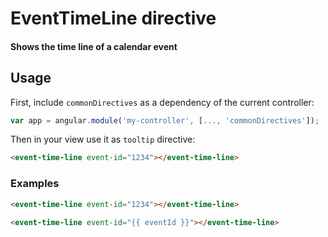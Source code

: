 # EventTimeLine directive
#### Shows the time line of a calendar event

## Usage

First, include `commonDirectives` as a dependency of the current controller:
```javascript
var app = angular.module('my-controller', [..., 'commonDirectives']);
```

Then in your view use it as `tooltip` directive:
```html
<event-time-line event-id="1234"></event-time-line>
```

### Examples
```html
<event-time-line event-id="1234"></event-time-line>
  
<event-time-line event-id="{{ eventId }}"></event-time-line>
```
